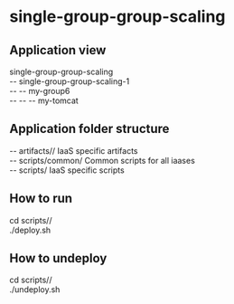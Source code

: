 single-group-group-scaling
==========================


Application view
----------------
single-group-group-scaling          <br />
-- single-group-group-scaling-1     <br />
-- -- my-group6                     <br />
-- -- -- my-tomcat                  <br />

Application folder structure
----------------------------
-- artifacts/<iaas>/ IaaS specific artifacts                <br />
-- scripts/common/ Common scripts for all iaases            <br />
-- scripts/<iaas> IaaS specific scripts                     <br />

How to run
----------
cd scripts/<iaas>/          <br />
./deploy.sh                 <br />

How to undeploy
---------------
cd scripts/<iaas>/          <br />
./undeploy.sh               <br />